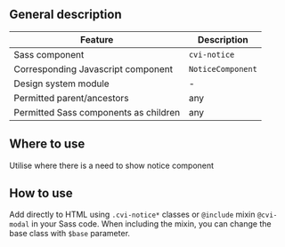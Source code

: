 ## General description

| Feature                               | Description       |
| ------------------------------------- | ----------------- |
| Sass component                        | `cvi-notice`      |
| Corresponding Javascript component    | `NoticeComponent` |
| Design system module                  | -                 |
| Permitted parent/ancestors            | any               |
| Permitted Sass components as children | any               |

## Where to use

Utilise where there is a need to show notice component

## How to use

Add directly to HTML using `.cvi-notice*` classes or `@include` mixin `@cvi-modal` in your Sass code. When including the mixin, you can change the base class with `$base` parameter.
